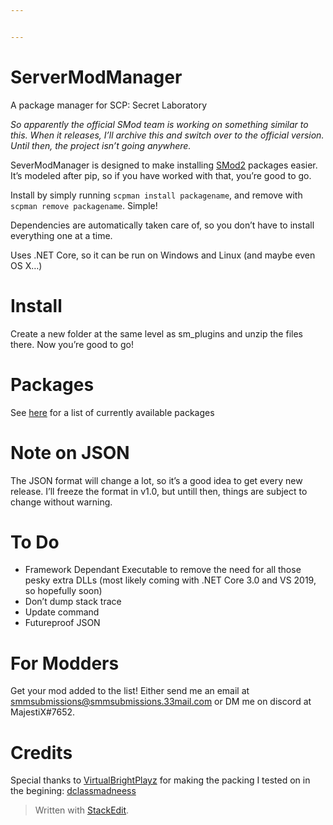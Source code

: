 ```yaml
---


---
```


<h1 id="servermodmanager">ServerModManager</h1>
<p>A package manager for SCP: Secret Laboratory</p>
<p><em>So apparently the official SMod team is working on something similar to this. When it releases, I’ll archive this and switch over to the official version. Until then, the project isn’t going anywhere.</em></p>
<p>SeverModManager is designed to make installing <a href="https://github.com/Grover-c13/Smod2">SMod2</a> packages easier. It’s modeled after pip, so if you have worked with that, you’re good to go.</p>
<p>Install by simply running <code>scpman install packagename</code>, and remove with <code>scpman remove packagename</code>. Simple!</p>
<p>Dependencies are automatically taken care of, so you don’t have to install everything one at a time.</p>
<p>Uses .NET Core, so it can be run on Windows and Linux (and maybe even OS X…)</p>
<h1 id="install">Install</h1>
<p>Create a new folder at the same level as sm_plugins and unzip the files there. Now you’re good to go!</p>
<h1 id="packages">Packages</h1>
<p>See <a href="https://github.com/ItsMajestiX/ServerModManager/blob/master/packages.md">here</a> for a list of currently available packages</p>
<h1 id="note-on-json">Note on JSON</h1>
<p>The JSON format will change a lot, so it’s a good idea to get every new release. I’ll freeze the format in v1.0, but untill then, things are subject to change without warning.</p>
<h1 id="to-do">To Do</h1>
<ul>
<li>Framework Dependant Executable to remove the need for all those pesky extra DLLs (most likely coming with .NET Core 3.0 and VS 2019, so hopefully soon)</li>
<li>Don’t dump stack trace</li>
<li>Update  command</li>
<li>Futureproof JSON</li>
</ul>
<h1 id="for-modders">For Modders</h1>
<p>Get your mod added to the list! Either send me an email at <a href="mailto:smmsubmissions@smmsubmissions.33mail.com">smmsubmissions@smmsubmissions.33mail.com</a> or DM me on discord at MajestiX#7652.</p>
<h1 id="credits">Credits</h1>
<p>Special thanks to <a href="https://github.com/VirtualBrightPlayz">VirtualBrightPlayz</a> for making the packing I tested on in the begining: <a href="https://github.com/VirtualBrightPlayz/Smod2-Mod1_DCLASS_MADNESS">dclassmadneess</a></p>
<blockquote>
<p>Written with <a href="https://stackedit.io/">StackEdit</a>.</p>
</blockquote>

